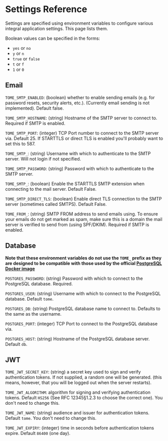 # Settings Reference

Settings are specified using environment variables to configure various integral
application settings. This page lists them.

Boolean values can be specified in the forms:
- `yes` or `no`
- `y` or `n`
- `true` or `false`
- `t` or `f`
- `1` or `0`

## Email
`TOME_SMTP_ENABLED`: (boolean) whether to enable sending emails (e.g. for password resets, security alerts, etc.). (Currently email sending is not implemented). Default false.

`TOME_SMTP_HOSTNAME`: (string) Hostname of the SMTP server to connect to. Required if SMTP is enabled.

`TOME_SMTP_PORT`: (integer) TCP Port number to connect to the SMTP server via. Default 25. If STARTTLS or direct TLS is enabled you'll probably want to set this to 587.

`TOME_SMTP_`: (string) Username with which to authenticate to the SMTP server. Will not login if not specified.

`TOME_SMTP_PASSWORD`: (string) Password with which to authenticate to the SMTP server.

`TOME_SMTP_`: (boolean) Enable the STARTTLS SMTP extension when connecting to the mail server. Default False.

`TOME_SMTP_DIRECT_TLS`: (boolean) Enable direct TLS connection to the SMTP server (sometimes called SMTPS). Default False.

`TOME_FROM_`: (string) SMTP FROM address to send emails using. To ensure your emails do not get marked as spam, make sure this is a domain the mail server is verified to send from (using SPF/DKIM). Required if SMTP is enabled.

## Database
**Note that these environment variables do not use the `TOME_` prefix as they are designed to be compatible with those used by the official [PostgreSQL Docker image](https://hub.docker.com/_/postgres)**

`POSTGRES_PASSWORD`: (string) Password with which to connect to the PostgreSQL database. Required.

`POSTGRES_USER`: (string) Username with which to connect to the PostgreSQL database. Default `tome`.

`POSTGRES_DB`: (string) PostgreSQL database name to connect to. Defaults to the same as the username.

`POSTGRES_PORT`: (integer) TCP Port to connect to the PostgreSQL database via.

`POSTGRES_HOST`: (string) Hostname of the PostgreSQL database server. Default `db`.


## JWT
`TOME_JWT_SECRET_KEY`: (string) a secret key used to sign and verify authentication tokens. If not supplied, a random one will be generated. (this means, however, that you will be logged out when the server restarts).

`TOME_JWT_ALGORITHM`: algorithm for signing and verifying authentication tokens. Default `HS256` (See RFC 12345§1.2.3 to choose the correct one). You don't need to change this.

`TOME_JWT_NAME`: (string) audience and issuer for authentication tokens. Default `tome`. You don't need to change this.

`TOME_JWT_EXPIRY`: (integer) time in seconds before authentication tokens expire. Default `86400` (one day).
